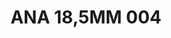 ---
title: ANA 18,5MM 004
date: 
draft: false

# descripcion
description : Anillo de plata 925 y nácar

materials: Plata 925

color: 

dimensions: 18,5mm diámetro

code: 05-29-1270

type: "Anillos"

categories: []

price: $12.530,00

price_eftvo: $10.650,00

# Images
# first image will be shown in the product page
images:
  # - image: "images/path_to_image"
  # La ubicacion de las imagenes es imagenes/Anillos/Anillos.Nácar/05-29-1270-ana-18,5mm-004

---